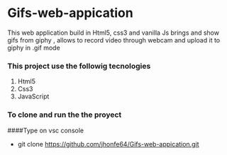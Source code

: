 

# Gifs-web-appication

This web application build in Html5, css3 and vanilla Js brings and show gifs from giphy , allows to record video through webcam and upload it to giphy in .gif mode

### This project use the followig tecnologies

1. Html5
3. Css3
4. JavaScript


### To clone and run the the proyect

####Type on vsc console

- git clone https://github.com/jhonfe64/Gifs-web-appication.git


